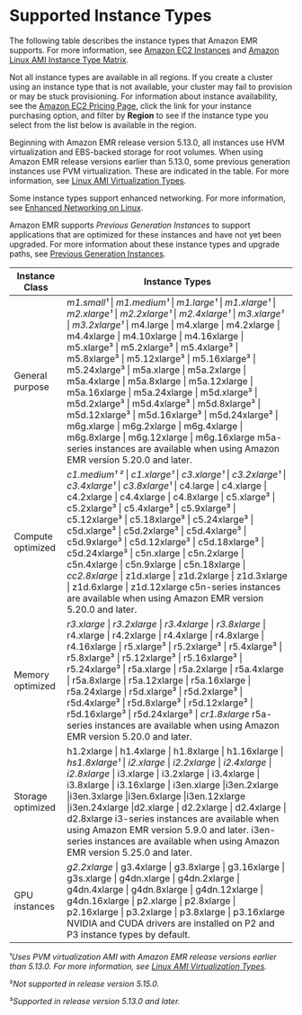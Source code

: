 # Supported Instance Types<a name="emr-supported-instance-types"></a>

The following table describes the instance types that Amazon EMR supports\. For more information, see [Amazon EC2 Instances](https://aws.amazon.com/ec2/instance-types/) and [Amazon Linux AMI Instance Type Matrix](https://aws.amazon.com/amazon-linux-ami/instance-type-matrix/)\.

Not all instance types are available in all regions\. If you create a cluster using an instance type that is not available, your cluster may fail to provision or may be stuck provisioning\. For information about instance availability, see the [Amazon EC2 Pricing Page](https://aws.amazon.com/ec2/pricing), click the link for your instance purchasing option, and filter by **Region** to see if the instance type you select from the list below is available in the region\.

Beginning with Amazon EMR release version 5\.13\.0, all instances use HVM virtualization and EBS\-backed storage for root volumes\. When using Amazon EMR release versions earlier than 5\.13\.0, some previous generation instances use PVM virtualization\. These are indicated in the table\. For more information, see [Linux AMI Virtualization Types](https://docs.aws.amazon.com/AWSEC2/latest/UserGuide/virtualization_types.html)\.

Some instance types support enhanced networking\. For more information, see [Enhanced Networking on Linux](https://docs.aws.amazon.com/AWSEC2/latest/UserGuide/enhanced-networking.html)\.

Amazon EMR supports *Previous Generation Instances* to support applications that are optimized for these instances and have not yet been upgraded\. For more information about these instance types and upgrade paths, see [Previous Generation Instances](https://aws.amazon.com/ec2/previous-generation)\. 


| Instance Class | Instance Types | 
| --- | --- | 
| General purpose |  *m1\.small¹* \| *m1\.medium¹* \| *m1\.large¹* \| *m1\.xlarge¹* \| *m2\.xlarge¹* \| *m2\.2xlarge¹* \| *m2\.4xlarge¹* \| *m3\.xlarge¹* \| *m3\.2xlarge¹* \| m4\.large \| m4\.xlarge \| m4\.2xlarge \| m4\.4xlarge \| m4\.10xlarge \| m4\.16xlarge \| m5\.xlarge³ \| m5\.2xlarge³ \| m5\.4xlarge³ \| m5\.8xlarge³ \| m5\.12xlarge³ \| m5\.16xlarge³ \| m5\.24xlarge³ \| m5a\.xlarge \| m5a\.2xlarge \| m5a\.4xlarge \| m5a\.8xlarge \| m5a\.12xlarge \| m5a\.16xlarge \| m5a\.24xlarge \| m5d\.xlarge³ \| m5d\.2xlarge³ \| m5d\.4xlarge³ \| m5d\.8xlarge³ \| m5d\.12xlarge³ \| m5d\.16xlarge³ \| m5d\.24xlarge³ \| m6g\.xlarge \| m6g\.2xlarge \| m6g\.4xlarge \| m6g\.8xlarge \| m6g\.12xlarge \| m6g\.16xlarge m5a\-series instances are available when using Amazon EMR version 5\.20\.0 and later\.  | 
| Compute optimized |  *c1\.medium¹ ²* \| *c1\.xlarge¹* \| *c3\.xlarge¹* \| *c3\.2xlarge¹* \| *c3\.4xlarge¹* \| *c3\.8xlarge¹* \| c4\.large \| c4\.xlarge \| c4\.2xlarge \| c4\.4xlarge \| c4\.8xlarge \| c5\.xlarge³ \| c5\.2xlarge³ \| c5\.4xlarge³ \| c5\.9xlarge³ \| c5\.12xlarge³ \| c5\.18xlarge³ \| c5\.24xlarge³ \| c5d\.xlarge³ \| c5d\.2xlarge³ \| c5d\.4xlarge³ \| c5d\.9xlarge³ \| c5d\.12xlarge³ \| c5d\.18xlarge³ \| c5d\.24xlarge³ \| c5n\.xlarge \| c5n\.2xlarge \| c5n\.4xlarge \| c5n\.9xlarge \| c5n\.18xlarge \| *cc2\.8xlarge* \| z1d\.xlarge \| z1d\.2xlarge \| z1d\.3xlarge \| z1d\.6xlarge \| z1d\.12xlarge c5n\-series instances are available when using Amazon EMR version 5\.20\.0 and later\.  | 
| Memory optimized |  *r3\.xlarge* \| *r3\.2xlarge* \| *r3\.4xlarge* \| *r3\.8xlarge* \| r4\.xlarge \| r4\.2xlarge \| r4\.4xlarge \| r4\.8xlarge \| r4\.16xlarge \| r5\.xlarge³ \| r5\.2xlarge³ \| r5\.4xlarge³ \| r5\.8xlarge³ \| r5\.12xlarge³ \| r5\.16xlarge³ \| r5\.24xlarge³ \| r5a\.xlarge \| r5a\.2xlarge \| r5a\.4xlarge \| r5a\.8xlarge \| r5a\.12xlarge \| r5a\.16xlarge \| r5a\.24xlarge \| r5d\.xlarge³ \| r5d\.2xlarge³ \| r5d\.4xlarge³ \| r5d\.8xlarge³ \| r5d\.12xlarge³ \| r5d\.16xlarge³ \| r5d\.24xlarge³ \| *cr1\.8xlarge* r5a\-series instances are available when using Amazon EMR version 5\.20\.0 and later\.  | 
| Storage optimized |   h1\.2xlarge \| h1\.4xlarge \| h1\.8xlarge \| h1\.16xlarge \| *hs1\.8xlarge¹* \| *i2\.xlarge* \| *i2\.2xlarge* \| *i2\.4xlarge* \| *i2\.8xlarge* \| i3\.xlarge \| i3\.2xlarge \| i3\.4xlarge \| i3\.8xlarge \| i3\.16xlarge \| i3en\.xlarge \|i3en\.2xlarge \|i3en\.3xlarge \|i3en\.6xlarge \|i3en\.12xlarge \|i3en\.24xlarge \|d2\.xlarge \| d2\.2xlarge \| d2\.4xlarge \| d2\.8xlarge  i3\-series instances are available when using Amazon EMR version 5\.9\.0 and later\. i3en\-series instances are available when using Amazon EMR version 5\.25\.0 and later\.   | 
| GPU instances |  *g2\.2xlarge* \| g3\.4xlarge \| g3\.8xlarge \| g3\.16xlarge \| g3s\.xlarge \| g4dn\.xlarge \| g4dn\.2xlarge \| g4dn\.4xlarge \| g4dn\.8xlarge \| g4dn\.12xlarge \| g4dn\.16xlarge \| p2\.xlarge \| p2\.8xlarge \| p2\.16xlarge \| p3\.2xlarge \| p3\.8xlarge \| p3\.16xlarge  NVIDIA and CUDA drivers are installed on P2 and P3 instance types by default\.  | 

¹*Uses PVM virtualization AMI with Amazon EMR release versions earlier than 5\.13\.0\. For more information, see [Linux AMI Virtualization Types](https://docs.aws.amazon.com/AWSEC2/latest/UserGuide/virtualization_types.html)\.*

²*Not supported in release version 5\.15\.0\.*

³*Supported in release version 5\.13\.0 and later\.*